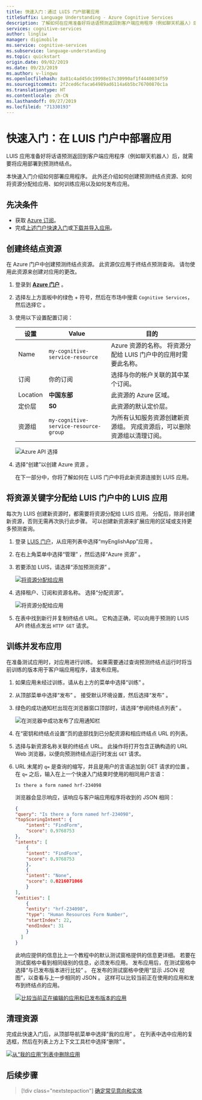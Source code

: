 ```yaml
---
title: 快速入门：通过 LUIS 门户部署应用
titleSuffix: Language Understanding - Azure Cognitive Services
description: 了解如何在应用准备好将话语预测返回到客户端应用程序（例如聊天机器人）后，将 LUIS 应用部署到预测终结点。 本快速入门详细介绍如何创建预测终结点资源、将资源分配给应用、训练应用以及发布应用，以便部署应用程序。
services: cognitive-services
author: lingliw
manager: digimobile
ms.service: cognitive-services
ms.subservice: language-understanding
ms.topic: quickstart
origin.date: 09/02/2019
ms.date: 09/23/2019
ms.author: v-lingwu
ms.openlocfilehash: 8a81c4ad45dc19998e17c30990af1f4440034f59
ms.sourcegitcommit: 2f2ced6cfaca64989ad6114a6b5bc76700870c1a
ms.translationtype: HT
ms.contentlocale: zh-CN
ms.lasthandoff: 09/27/2019
ms.locfileid: "71330193"
---
```

# <a name="quickstart-deploy-an-app-in-the-luis-portal"></a>快速入门：在 LUIS 门户中部署应用

LUIS 应用准备好将话语预测返回到客户端应用程序（例如聊天机器人）后，就需要将应用部署到预测终结点。

本快速入门介绍如何部署应用程序。 此外还介绍如何创建预测终结点资源、如何将资源分配给应用、如何训练应用以及如何发布应用。

## <a name="prerequisites"></a>先决条件

* 获取 [Azure 订阅](https://www.azure.cn/zh-cn/pricing/1rmb-trial-full/?form-type=identityauth)。
* 完成[上述门户快速入门](get-started-portal-build-app.md)或[下载并导入应用](https://github.com/Azure-Samples/cognitive-services-language-understanding/blob/master/documentation-samples/quickstarts/in-portal/build-portal-app.json)。 

## <a name="create-the-endpoint-resource"></a>创建终结点资源

在 Azure 门户中创建预测终结点资源。 此资源仅应用于终结点预测查询。 请勿使用此资源来创建对应用的更改。

1. 登录到 **[Azure 门户](https://portal.azure.cn/)** 。 

1. 选择左上方面板中的绿色 + 符号，然后在市场中搜索 `Cognitive Services`，然后选择它  。 

1. 使用以下设置配置订阅：

    |设置|Value|目的|
    |--|--|--|
    |Name|`my-cognitive-service-resource`|Azure 资源的名称。 将资源分配给 LUIS 门户中的应用时需要此名称。|
    |订阅|你的订阅|选择与你的帐户关联的其中某个订阅。|
    |Location|**中国东部**|此资源的 Azure 区域。|
    |定价层|**S0**|此资源的默认定价层。|
    |资源组|`my-cognitive-service-resource-group`|为所有认知服务资源创建新资源组。 完成资源后，可以删除资源组以清理订阅。 | 

   ![Azure API 选择](./media/get-started-portal-deploy-app/create-cognitive-services-resource.png)

1. 选择“创建”以创建 Azure 资源  。

   在下一部分中，你将了解如何在 LUIS 门户中将此新资源连接到 LUIS 应用。

## <a name="assign-the-resource-key-to-the-luis-app-in-the-luis-portal"></a>将资源关键字分配给 LUIS 门户中的 LUIS 应用

每次为 LUIS 创建新资源时，都需要将资源分配给 LUIS 应用。 分配后，除非创建新资源，否则无需再次执行此步骤。 可以创建新资源来扩展应用的区域或支持更多预测查询。

1. 登录 [LUIS 门户](https://luis.azure.cn)，从应用列表中选择“myEnglishApp”应用  。

1. 在右上角菜单中选择“管理”  ，然后选择“Azure 资源”  。

1. 若要添加 LUIS，请选择“添加预测资源”  。

   [![将资源分配给应用](./media/get-started-portal-deploy-app/assign-resource-button.png)](./media/get-started-portal-deploy-app/assign-resource-button.png#lightbox)

1. 选择租户、订阅和资源名称。 选择“分配资源”。 

   ![将资源分配给应用](./media/get-started-portal-deploy-app/assign-resource.png)

1. 在表中找到新行并复制终结点 URL。 它构造正确，可以向用于预测的 LUIS API 终结点发出 `HTTP GET` 请求。

## <a name="train-and-publish-the-app"></a>训练并发布应用

在准备测试应用时，对应用进行训练。 如果需要通过查询预测终结点运行时将当前训练的版本用于客户端应用程序，请发布应用。

1. 如果应用未经过训练，请从右上方的菜单中选择“训练”  。

1. 从顶部菜单中选择“发布”  。 接受默认环境设置，然后选择“发布”  。

1. 绿色的成功通知栏出现在浏览器窗口顶部时，请选择“参阅终结点列表”  。

   ![在浏览器中成功发布了应用通知栏](./media/get-started-portal-deploy-app/successfully-published-notification.png)

1. 在“密钥和终结点设置”页的底部找到已分配资源和相应终结点 URL 的列表。 

1. 选择与新资源名称关联的终结点 URL。 此操作将打开包含正确构造的 URL Web 浏览器，以便向预测终结点运行时发出 `GET` 请求。

1. URL 末尾的 `q=` 是查询的缩写，并且是用户的言语追加到 GET 请求的位置  。 在 `q=` 之后，输入在上一个快速入门结束时使用的相同用户言语：

    ```Is there a form named hrf-234098```

    浏览器会显示响应，该响应与客户端应用程序将收到的 JSON 相同：

    ```JSON
    {
    "query": "Is there a form named hrf-234098",
    "topScoringIntent": {
        "intent": "FindForm",
        "score": 0.9768753
    },
    "intents": [
        {
        "intent": "FindForm",
        "score": 0.9768753
        },
        {
        "intent": "None",
        "score": 0.0216071066
        }
    ],
    "entities": [
        {
        "entity": "hrf-234098",
        "type": "Human Resources Form Number",
        "startIndex": 22,
        "endIndex": 31
        }
      ]
    }
    ```

    此响应提供的信息比上一个教程中的默认测试窗格提供的信息更详细。 若要在测试窗格中看到相同级别的信息，必须发布应用。 发布应用后，在测试窗格中选择“与已发布版本进行比较”  。 在发布的测试窗格中使用“显示 JSON 视图”，以查看与上一步相同的 JSON  。 这样可以比较当前正在使用的应用和发布到终结点的应用。

    [![比较当前正在编辑的应用和已发布版本的应用](./media/get-started-portal-deploy-app/compare-test-pane.png)](./media/get-started-portal-deploy-app/compare-test-pane.png#lightbox)

## <a name="clean-up-resources"></a>清理资源
完成此快速入门后，从顶部导航菜单中选择“我的应用”  。 在列表中选中应用的复选框，然后在列表上方上下文工具栏中选择“删除”  。

[![从“我的应用”列表中删除应用](./media/get-started-portal-build-app/delete-app.png)](./media/get-started-portal-build-app/delete-app.png#lightbox)

## <a name="next-steps"></a>后续步骤

> [!div class="nextstepaction"]
> [确定常见意向和实体](luis-tutorial-prebuilt-intents-entities.md)



